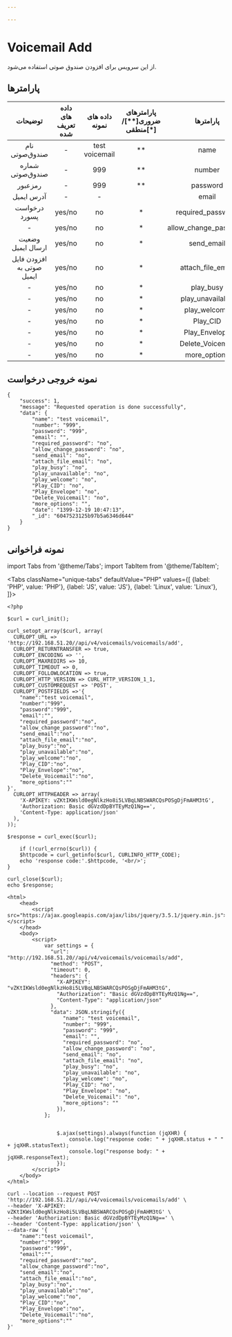 ```yaml
---

---
```

# Voicemail Add

از این سرویس برای افزودن صندوق صوتی استفاده می‌شود.

## پارامتر‌ها
|          توضیحات          | داده های تعریف شده | داده های نمونه | پارامترهای ضروری[**]/منطقی[*] |       پارامترها       |
|:-------------------------:|:------------------:|:--------------:|:----------------------:|:---------------------:|
|       نام صندوق‌صوتی       |          -         | test voicemail |           **           |          name         |
|      شماره صندوق‌صوتی      |          -         |       999      |           **           |         number        |
|          رمزعبور          |          -         |       999      |           **           |        password       |
|         آدرس ایمیل        |          -         |        -       |                        |         email         |
|       درخواست پسورد       |       yes/no       |       no       |            *           |   required_password   |
|             -             |       yes/no       |       no       |            *           | allow_change_password |
|     وضعیت ارسال ایمیل     |       yes/no       |       no       |            *           |       send_email      |
| افزودن فایل صوتی به ایمیل |       yes/no       |       no       |            *           |   attach_file_email   |
|             -             |       yes/no       |       no       |            *           |       play_busy       |
|             -             |       yes/no       |       no       |            *           |    play_unavailable   |
|             -             |       yes/no       |       no       |            *           |      play_welcome     |
|             -             |       yes/no       |       no       |            *           |        Play_CID       |
|             -             |       yes/no       |       no       |            *           |     Play_Envelope     |
|             -             |       yes/no       |       no       |            *           |    Delete_Voicemail   |
|             -             |       yes/no       |       no       |            *           |      more_options     |

## نمونه خروجی درخواست

```shell
{
    "success": 1,
    "message": "Requested operation is done successfully",
    "data": {
        "name": "test voicemail",
        "number": "999",
        "password": "999",
        "email": "",
        "required_password": "no",
        "allow_change_password": "no",
        "send_email": "no",
        "attach_file_email": "no",
        "play_busy": "no",
        "play_unavailable": "no",
        "play_welcome": "no",
        "Play_CID": "no",
        "Play_Envelope": "no",
        "Delete_Voicemail": "no",
        "more_options": "",
        "date": "1399-12-19 10:47:13",
        "_id": "6047523125b97b5a6346d644"
    }
}
```



## نمونه فراخوانی

import Tabs from '@theme/Tabs';
import TabItem from '@theme/TabItem';

<Tabs
   className="unique-tabs" 
    defaultValue="PHP"
    values={[
        {label: 'PHP', value: 'PHP'},
        {label: 'JS', value: 'JS'},
		{label: 'Linux', value: 'Linux'},
    ]}>
<TabItem value="PHP">

	<?php

	$curl = curl_init();

	curl_setopt_array($curl, array(
	  CURLOPT_URL => 'http://192.168.51.20//api/v4/voicemails/voicemails/add',
	  CURLOPT_RETURNTRANSFER => true,
	  CURLOPT_ENCODING => '',
	  CURLOPT_MAXREDIRS => 10,
	  CURLOPT_TIMEOUT => 0,
	  CURLOPT_FOLLOWLOCATION => true,
	  CURLOPT_HTTP_VERSION => CURL_HTTP_VERSION_1_1,
	  CURLOPT_CUSTOMREQUEST => 'POST',
	  CURLOPT_POSTFIELDS =>'{
		"name":"test voicemail",
		"number":"999",
		"password":"999",
		"email":"",
		"required_password":"no",
		"allow_change_password":"no",
		"send_email":"no",
		"attach_file_email":"no",
		"play_busy":"no",
		"play_unavailable":"no",
		"play_welcome":"no",
		"Play_CID":"no",
		"Play_Envelope":"no",
		"Delete_Voicemail":"no",
		"more_options":""
	}',
	  CURLOPT_HTTPHEADER => array(
		'X-APIKEY: vZKtIKWsld0egNlkzHo8i5LVBqLNBSWARCQsPOSgDjFmAHM3tG',
		'Authorization: Basic dGVzdDpBYTEyMzQ1Ng==',
		'Content-Type: application/json'
	  ),
	));

	$response = curl_exec($curl);

		if (!curl_errno($curl)) {
		$httpcode = curl_getinfo($curl, CURLINFO_HTTP_CODE);
		echo 'response code:'.$httpcode, '<br/>';
	}

	curl_close($curl);
	echo $response;


</TabItem>
<TabItem value="JS">

	<html>
		<head>
			<script src="https://ajax.googleapis.com/ajax/libs/jquery/3.5.1/jquery.min.js"></script>
		</head>
		<body>
			<script>
				var settings = {
				  "url": "http://192.168.51.20//api/v4/voicemails/voicemails/add",
				  "method": "POST",
				  "timeout": 0,
				  "headers": {
					"X-APIKEY": "vZKtIKWsld0egNlkzHo8i5LVBqLNBSWARCQsPOSgDjFmAHM3tG",
					"Authorization": "Basic dGVzdDpBYTEyMzQ1Ng==",
					"Content-Type": "application/json"
				  },
				  "data": JSON.stringify({
					  "name": "test voicemail",
					  "number": "999",
					  "password": "999",
					  "email": "",
					  "required_password": "no",
					  "allow_change_password": "no",
					  "send_email": "no",
					  "attach_file_email": "no",
					  "play_busy": "no",
					  "play_unavailable": "no",
					  "play_welcome": "no",
					  "Play_CID": "no",
					  "Play_Envelope": "no",
					  "Delete_Voicemail": "no",
					  "more_options": ""
					}),
				};


					$.ajax(settings).always(function (jqXHR) {
						console.log("response code: " + jqXHR.status + " " + jqXHR.statusText);
						console.log("response body: " + jqXHR.responseText);
					});
			</script>
		</body>
	</html>


</TabItem>
<TabItem value="Linux">

	curl --location --request POST 'http://192.168.51.21//api/v4/voicemails/voicemails/add' \
	--header 'X-APIKEY: vZKtIKWsld0egNlkzHo8i5LVBqLNBSWARCQsPOSgDjFmAHM3tG' \
	--header 'Authorization: Basic dGVzdDpBYTEyMzQ1Ng==' \
	--header 'Content-Type: application/json' \
	--data-raw '{
		"name":"test voicemail",
		"number":"999",
		"password":"999",
		"email":"",
		"required_password":"no",
		"allow_change_password":"no",
		"send_email":"no",
		"attach_file_email":"no",
		"play_busy":"no",
		"play_unavailable":"no",
		"play_welcome":"no",
		"Play_CID":"no",
		"Play_Envelope":"no",
		"Delete_Voicemail":"no",
		"more_options":""
	}'
</TabItem>
</Tabs>

